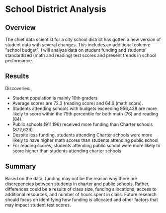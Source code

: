 # School District Analysis

## Overview
The chief data scientist for a city school district has gotten a new version of student data with several changes. This includes an additional column: "school budget". I will analyze data on student funding and students' standardized (math and reading) test scores and present trends in school performance.

## Results
Discoveries:
- Student population is mainly 10th graders
- Average scores are 72.3 (reading score) and 64.6 (math score).
- Students attending schools with budgets exceeding 956,438 are more likely to score within the 75th percentile for both math (76) and reading (84).
- Public schools (911,196) received more funding than Charter schools (872,626)
- Despite less funding, students attending Charter schools were more likely to have higher math scores than students attending public school
- For reading scores, students attending public school were more likely to score higher than students attending charter schools

## Summary
Based on the data, funding may not be the reason why there are discrepencies between students in charter and public schools. Rather, differences could be a results of class size, funding allocations, access to additional resources, and number of hours spent in class. Future research should focus on identifying how funding is allocated and other factors that may impact student test scores.

